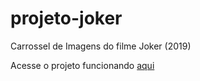 # projeto-joker
 Carrossel de Imagens do filme Joker (2019)

Acesse o projeto funcionando <a href="https://gabrieloliveira-hub.github.io/projeto-joker/" target="_blank">aqui</a>